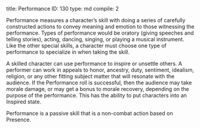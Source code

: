 title:          Performance
ID:             130
type:           md
compile:        2


Performance measures a character’s skill with doing a series of carefully constructed actions to convey meaning and emotion to those witnessing the performance. Types of performance would be oratory (giving speeches and telling stories), acting, dancing, singing, or playing a musical instrument. Like the other special skills, a character must choose one type of performance to specialize in when taking the skill.

A skilled character can use performance to inspire or unsettle others. A performer can work in appeals to honor, ancestry, duty, sentiment, idealism, religion, or any other fitting subject matter that will resonate with the audience. If the Performance roll is successful, then the audience may take morale damage, or may get a bonus to morale recovery, depending on the purpose of the performance. This has the ability to put characters into an Inspired state.

Performance is a passive skill that is a non-combat action based on Presence.